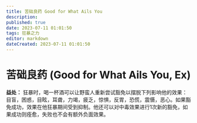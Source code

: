 ```yaml
---
title: 苦础良药 Good for What Ails You
description: 
published: true
date: 2023-07-11 01:01:50
tags: 狂暴之力
editor: markdown
dateCreated: 2023-07-11 01:01:50
---
```


# 苦础良药 (Good for What Ails You, Ex)

**益处：** 狂暴时，喝一杯酒可以让野蛮人重新尝试豁免以摆脱下列影响他的效果：目盲，困惑，目眩，耳聋，力竭，疲乏，惊惧，反胃，恐慌，震慑，恶心。如果豁免成功，效果在他狂暴期间受到抑制。他还可以对中毒效果进行1次新的豁免，如果成功则痊愈，失败也不会有额外负面效果。
